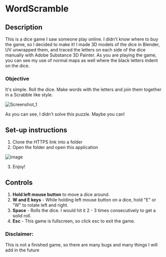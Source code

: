 # **WordScramble**

## Description
This is a dice game I saw someone play online. I didn't know where to buy the game, so I decided to make it!
I made 3D models of the dice in Blender, UV unwrapped them, and traced the letters on each side of the dice manually with
Adobe Substance 3D Painter. As you are playing the game, you can see my use of normal maps as well where the black letters 
indent on the dice. 

### Objective
It's simple. Roll the dice. Make words with the letters and join them together in a Scrabble like style.

![Screenshot_1](https://user-images.githubusercontent.com/46533825/150460782-09f3a586-95ad-4718-b58d-0cd405a17af4.png)

As you can see, I didn't solve this puzzle. Maybe you can!

## **Set-up instructions**
1. Clone the HTTPS link into a folder
2. Open the folder and open this application

![image](https://user-images.githubusercontent.com/46533825/150461015-35fb78d0-549b-4fa7-8f98-5668f65779b1.png)

3. Enjoy!

## **Controls**
1. **Hold left mouse button** to move a dice around.
2. **W and E keys** - While holding left mouse button on a dice, hold "E" or "W" to rotate left and right.
3. **Space** - Rolls the dice. I would hit it 2 - 3 times consecutively to get a solid roll.
5. **Esc** - This game is fullscreen, so click esc to exit the game.

### Disclaimer: 
This is not a finished game, so there are many bugs and many things I will add in the future
